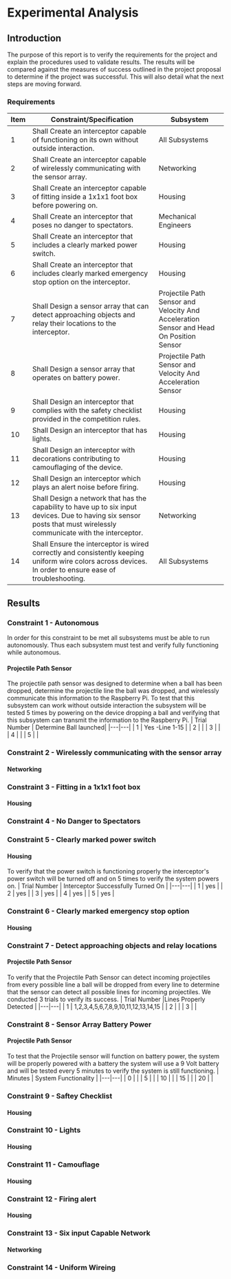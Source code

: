 # Experimental Analysis

## Introduction 
The purpose of this report is to verify the requirements for the project and explain the procedures used to validate results. The results will be compared against the measures of success outlined in the project proposal to determine if the project was successful. This will also detail what the next steps are moving forward.

### Requirements

| Item | Constraint/Specification | Subsystem | 
|-|-|-|
| 1 | Shall Create an interceptor capable of functioning on its own without outside interaction. | All Subsystems |
| 2 | Shall Create an interceptor capable of wirelessly communicating with the sensor array. | Networking |
| 3 | Shall Create an interceptor capable of fitting inside a 1x1x1 foot box before powering on. | Housing |
| 4 | Shall Create an interceptor that poses no danger to spectators. | Mechanical Engineers |
| 5 | Shall Create an interceptor that includes a clearly marked power switch. | Housing |
| 6 | Shall Create an interceptor that includes clearly marked emergency stop option on the interceptor. | Housing |
| 7 | Shall Design a sensor array that can detect approaching objects and relay their locations to the interceptor.| Projectile Path Sensor and Velocity And Acceleration Sensor and Head On Position Sensor |
| 8 | Shall Design a sensor array that operates on battery power. | Projectile Path Sensor and Velocity And Acceleration Sensor |
| 9 | Shall Design an interceptor that complies with the safety checklist provided in the competition rules. | Housing |
| 10 | Shall Design an interceptor that has lights. | Housing |
| 11 | Shall Design an interceptor with decorations contributing to camouflaging of the device. | Housing |
| 12 | Shall Design an interceptor which plays an alert noise before firing. | Housing |
| 13 | Shall Design a network that has the capability to have up to six input devices. Due to having six sensor posts that must wirelessly communicate with the interceptor. | Networking |
| 14 | Shall Ensure the interceptor is wired correctly and consistently keeping uniform wire colors across devices. In order to ensure ease of troubleshooting. | All Subsystems |

## Results

### Constraint 1 - Autonomous
In order for this constraint to be met all subsystems must be able to run autonomously. Thus each subsystem must test and verify fully functioning while autonomous.
#### Projectile Path Sensor
The projectile path sensor was designed to determine when a ball has been dropped, determine the projectile line the ball was dropped, and wirelessly communicate this information to the Raspberry Pi. To test that this subsystem can work without outside interaction the subsystem will be tested 5 times by powering on the device dropping a ball and verifying that this subsystem can transmit the information to the Raspberry Pi.
| Trial Number | Determine Ball launched|
|---|---|
| 1 | Yes -Line 1-15 |
| 2 |  |
| 3 |  |
| 4 |  |
| 5 |  |

### Constraint 2 - Wirelessly communicating with the sensor array
#### Networking

### Constraint 3 - Fitting in a 1x1x1 foot box
#### Housing

### Constraint 4 - No Danger to Spectators

### Constraint 5 - Clearly marked power switch
#### Housing
To verify that the power switch is functioning properly the interceptor's power switch will be turned off and on 5 times to verify the system powers on.
| Trial Number | Interceptor Successfully Turned On |
|---|---|
| 1 | yes |
| 2 | yes |
| 3 | yes |
| 4 | yes |
| 5 | yes |

### Constraint 6 - Clearly marked emergency stop option
#### Housing

### Constraint 7 - Detect approaching objects and relay locations
#### Projectile Path Sensor
To verify that the Projectile Path Sensor can detect incoming projectiles from every possible line a ball will be dropped from every line to determine that the sensor can detect all possible lines for incoming projectiles. We conducted 3 trials to verify its success.
| Trial Number |Lines Properly Detected |
|---|---|
| 1 | 1,2,3,4,5,6,7,8,9,10,11,12,13,14,15  |
| 2 |  |
| 3 |  |

### Constraint 8 - Sensor Array Battery Power
#### Projectile Path Sensor
To test that the Projectile sensor will function on battery power, the system will be properly powered with a battery the system will use a 9 Volt battery and will be tested every 5 minutes to verify the system is still functioning.
| Minutes | System Functionality |
|---|---|
| 0 |  |
| 5 |  |
| 10 |  |
| 15 | |
| 20 | |

### Constraint 9 - Saftey Checklist
#### Housing

### Constraint 10 - Lights
#### Housing

### Constraint 11 - Camouflage
#### Housing

### Constraint 12 - Firing alert
#### Housing

### Constraint 13 - Six input Capable Network
#### Networking

### Constraint 14 - Uniform Wireing


